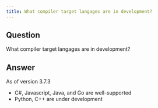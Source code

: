 ```yaml
---
title: What compiler target langages are in development?
---
```


## Question

What compiler target langages are in development?

## Answer

As of version 3.7.3
- C#, Javascript, Java, and Go are well-supported
- Python, C++ are under development
